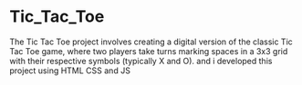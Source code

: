 # Tic_Tac_Toe
The Tic Tac Toe project involves creating a digital version of the classic Tic Tac Toe game, where two players take turns marking spaces in a 3x3 grid with their respective symbols (typically X and O).  and i developed this project using HTML CSS and JS

